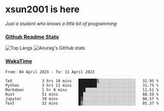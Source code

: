 # xsun2001 is here

*Just a student who knows a little bit of programming*

### [Github Readme Stats](https://github.com/anuraghazra/github-readme-stats)

![Top Langs](https://github-readme-stats.vercel.app/api/top-langs/?username=xsun2001&layout=compact&theme=radical) ![Anurag's GitHub stats](https://github-readme-stats.vercel.app/api?username=xsun2001&show_icons=true&theme=radical)

### [WakaTime](https://wakatime.com)

<!--START_SECTION:waka-->

```text
From: 04 April 2023 - To: 11 April 2023

TeX             3 hrs 18 mins   ████████▒░░░░░░░░░░░░░░░░   32.95 %
Python          3 hrs 11 mins   ████████░░░░░░░░░░░░░░░░░   31.75 %
Markdown        1 hr 9 mins     ███░░░░░░░░░░░░░░░░░░░░░░   11.51 %
Rust            51 mins         ██░░░░░░░░░░░░░░░░░░░░░░░   08.59 %
Jupyter         39 mins         █▓░░░░░░░░░░░░░░░░░░░░░░░   06.57 %
Text            32 mins         █▒░░░░░░░░░░░░░░░░░░░░░░░   05.37 %
```

<!--END_SECTION:waka-->
